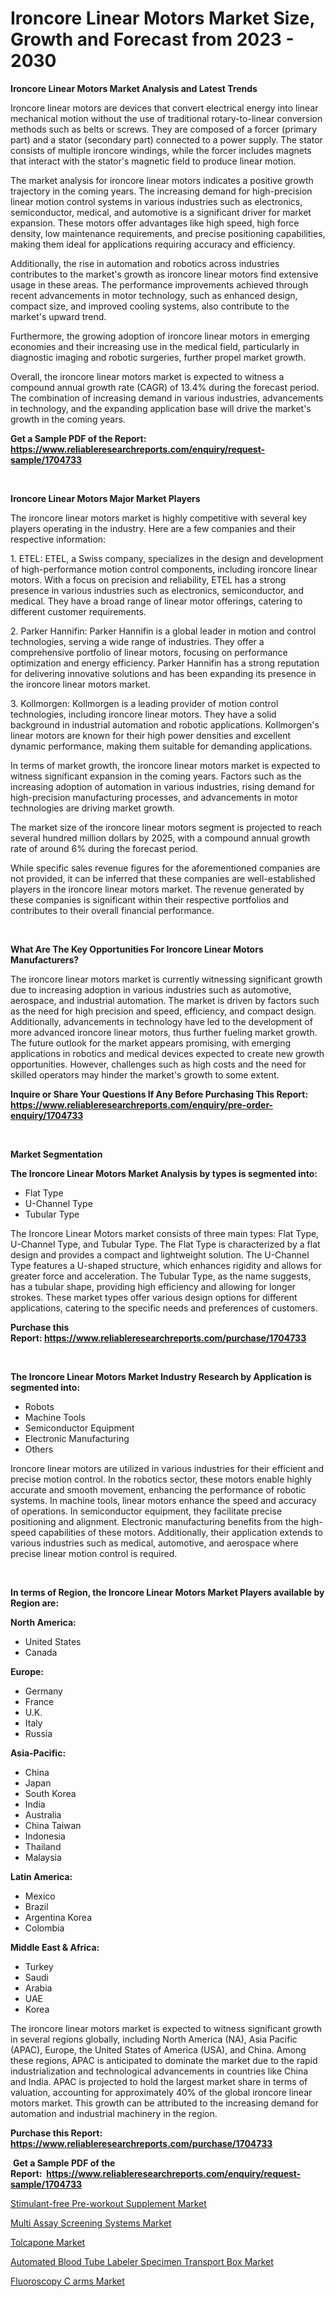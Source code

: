 <p><h1>Ironcore Linear Motors Market Size, Growth and Forecast from 2023 - 2030</h1></p><p><strong>Ironcore Linear Motors Market Analysis and Latest Trends</strong></p>
<p><p>Ironcore linear motors are devices that convert electrical energy into linear mechanical motion without the use of traditional rotary-to-linear conversion methods such as belts or screws. They are composed of a forcer (primary part) and a stator (secondary part) connected to a power supply. The stator consists of multiple ironcore windings, while the forcer includes magnets that interact with the stator's magnetic field to produce linear motion.</p><p>The market analysis for ironcore linear motors indicates a positive growth trajectory in the coming years. The increasing demand for high-precision linear motion control systems in various industries such as electronics, semiconductor, medical, and automotive is a significant driver for market expansion. These motors offer advantages like high speed, high force density, low maintenance requirements, and precise positioning capabilities, making them ideal for applications requiring accuracy and efficiency.</p><p>Additionally, the rise in automation and robotics across industries contributes to the market's growth as ironcore linear motors find extensive usage in these areas. The performance improvements achieved through recent advancements in motor technology, such as enhanced design, compact size, and improved cooling systems, also contribute to the market's upward trend.</p><p>Furthermore, the growing adoption of ironcore linear motors in emerging economies and their increasing use in the medical field, particularly in diagnostic imaging and robotic surgeries, further propel market growth.</p><p>Overall, the ironcore linear motors market is expected to witness a compound annual growth rate (CAGR) of 13.4% during the forecast period. The combination of increasing demand in various industries, advancements in technology, and the expanding application base will drive the market's growth in the coming years.</p></p>
<p><strong>Get a Sample PDF of the Report:&nbsp; <a href="https://www.reliableresearchreports.com/enquiry/request-sample/1704733">https://www.reliableresearchreports.com/enquiry/request-sample/1704733</a></strong></p>
<p>&nbsp;</p>
<p><strong>Ironcore Linear Motors Major Market Players</strong></p>
<p><p>The ironcore linear motors market is highly competitive with several key players operating in the industry. Here are a few companies and their respective information:</p><p>1. ETEL: ETEL, a Swiss company, specializes in the design and development of high-performance motion control components, including ironcore linear motors. With a focus on precision and reliability, ETEL has a strong presence in various industries such as electronics, semiconductor, and medical. They have a broad range of linear motor offerings, catering to different customer requirements.</p><p>2. Parker Hannifin: Parker Hannifin is a global leader in motion and control technologies, serving a wide range of industries. They offer a comprehensive portfolio of linear motors, focusing on performance optimization and energy efficiency. Parker Hannifin has a strong reputation for delivering innovative solutions and has been expanding its presence in the ironcore linear motors market.</p><p>3. Kollmorgen: Kollmorgen is a leading provider of motion control technologies, including ironcore linear motors. They have a solid background in industrial automation and robotic applications. Kollmorgen's linear motors are known for their high power densities and excellent dynamic performance, making them suitable for demanding applications.</p><p>In terms of market growth, the ironcore linear motors market is expected to witness significant expansion in the coming years. Factors such as the increasing adoption of automation in various industries, rising demand for high-precision manufacturing processes, and advancements in motor technologies are driving market growth.</p><p>The market size of the ironcore linear motors segment is projected to reach several hundred million dollars by 2025, with a compound annual growth rate of around 6% during the forecast period.</p><p>While specific sales revenue figures for the aforementioned companies are not provided, it can be inferred that these companies are well-established players in the ironcore linear motors market. The revenue generated by these companies is significant within their respective portfolios and contributes to their overall financial performance.</p></p>
<p>&nbsp;</p>
<p><strong>What Are The Key Opportunities For Ironcore Linear Motors Manufacturers?</strong></p>
<p><p>The ironcore linear motors market is currently witnessing significant growth due to increasing adoption in various industries such as automotive, aerospace, and industrial automation. The market is driven by factors such as the need for high precision and speed, efficiency, and compact design. Additionally, advancements in technology have led to the development of more advanced ironcore linear motors, thus further fueling market growth. The future outlook for the market appears promising, with emerging applications in robotics and medical devices expected to create new growth opportunities. However, challenges such as high costs and the need for skilled operators may hinder the market's growth to some extent.</p></p>
<p><strong>Inquire or Share Your Questions If Any Before Purchasing This Report: <a href="https://www.reliableresearchreports.com/enquiry/pre-order-enquiry/1704733">https://www.reliableresearchreports.com/enquiry/pre-order-enquiry/1704733</a></strong></p>
<p>&nbsp;</p>
<p><strong>Market Segmentation</strong></p>
<p><strong>The Ironcore Linear Motors Market Analysis by types is segmented into:</strong></p>
<p><ul><li>Flat Type</li><li>U-Channel Type</li><li>Tubular Type</li></ul></p>
<p><p>The Ironcore Linear Motors market consists of three main types: Flat Type, U-Channel Type, and Tubular Type. The Flat Type is characterized by a flat design and provides a compact and lightweight solution. The U-Channel Type features a U-shaped structure, which enhances rigidity and allows for greater force and acceleration. The Tubular Type, as the name suggests, has a tubular shape, providing high efficiency and allowing for longer strokes. These market types offer various design options for different applications, catering to the specific needs and preferences of customers.</p></p>
<p><strong>Purchase this Report:&nbsp;<a href="https://www.reliableresearchreports.com/purchase/1704733">https://www.reliableresearchreports.com/purchase/1704733</a></strong></p>
<p>&nbsp;</p>
<p><strong>The Ironcore Linear Motors Market Industry Research by Application is segmented into:</strong></p>
<p><ul><li>Robots</li><li>Machine Tools</li><li>Semiconductor Equipment</li><li>Electronic Manufacturing</li><li>Others</li></ul></p>
<p><p>Ironcore linear motors are utilized in various industries for their efficient and precise motion control. In the robotics sector, these motors enable highly accurate and smooth movement, enhancing the performance of robotic systems. In machine tools, linear motors enhance the speed and accuracy of operations. In semiconductor equipment, they facilitate precise positioning and alignment. Electronic manufacturing benefits from the high-speed capabilities of these motors. Additionally, their application extends to various industries such as medical, automotive, and aerospace where precise linear motion control is required.</p></p>
<p>&nbsp;</p>
<p><strong>In terms of Region, the Ironcore Linear Motors Market Players available by Region are:</strong></p>
<p>
    <p> <strong> North America: </strong>
        <ul>
            <li>United States</li>
            <li>Canada</li>
        </ul>
        </p> 
    <p> <strong> Europe: </strong>
        <ul>
            <li>Germany</li>
            <li>France</li>
            <li>U.K.</li>
            <li>Italy</li>
            <li>Russia</li>
        </ul>
        </p> 
    <p> <strong> Asia-Pacific: </strong>
        <ul>
            <li>China</li>
            <li>Japan</li>
            <li>South Korea</li>
            <li>India</li>
            <li>Australia</li>
            <li>China Taiwan</li>
            <li>Indonesia</li>
            <li>Thailand</li>
            <li>Malaysia</li>
        </ul>
        </p> 
    <p> <strong> Latin America: </strong>
        <ul>
            <li>Mexico</li>
            <li>Brazil</li>
            <li>Argentina Korea</li>
            <li>Colombia</li>
        </ul>
        </p> 
    <p> <strong> Middle East & Africa: </strong>
        <ul>
            <li>Turkey</li>
            <li>Saudi</li>
            <li>Arabia</li>
            <li>UAE</li>
            <li>Korea</li>
        </ul>
    </p>
    </p>
<p><p>The ironcore linear motors market is expected to witness significant growth in several regions globally, including North America (NA), Asia Pacific (APAC), Europe, the United States of America (USA), and China. Among these regions, APAC is anticipated to dominate the market due to the rapid industrialization and technological advancements in countries like China and India. APAC is projected to hold the largest market share in terms of valuation, accounting for approximately 40% of the global ironcore linear motors market. This growth can be attributed to the increasing demand for automation and industrial machinery in the region.</p></p>
<p><strong>Purchase this Report: <a href="https://www.reliableresearchreports.com/purchase/1704733">https://www.reliableresearchreports.com/purchase/1704733</a></strong></p>
<p>&nbsp;<strong>Get a Sample PDF of the Report:&nbsp;&nbsp;<a href="https://www.reliableresearchreports.com/enquiry/request-sample/1704733">https://www.reliableresearchreports.com/enquiry/request-sample/1704733</a></strong></p>
<p><strong></strong></p>
<p><p><a href="https://medium.com/@jettiejohns/stimulant-free-pre-workout-supplement-market-focuses-on-market-share-size-and-projected-forecast-83bb87459f83">Stimulant-free Pre-workout Supplement Market</a></p><p><a href="https://www.linkedin.com/pulse/multi-assay-screening-systems-market-research-report-unlocks-xh7re/">Multi Assay Screening Systems Market</a></p><p><a href="https://medium.com/@danesanford_55006/tolcapone-market-analysis-and-sze-forecasted-for-period-from-2023-to-2030-a155ee3038d3">Tolcapone Market</a></p><p><a href="https://www.linkedin.com/pulse/automated-blood-tube-labeler-specimen-transport-box-bftqe/">Automated Blood Tube Labeler Specimen Transport Box Market</a></p><p><a href="https://www.linkedin.com/pulse/fluoroscopy-c-arms-market-research-report-unlocks-analysis-f8z6e/">Fluoroscopy C arms Market</a></p></p>